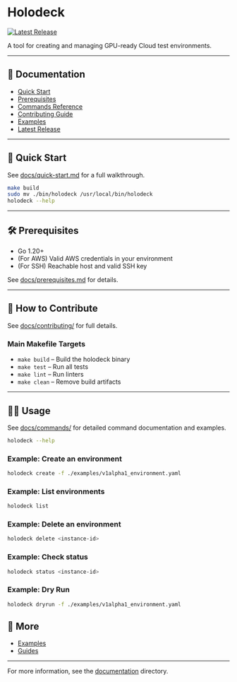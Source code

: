 # Holodeck

[![Latest Release](https://img.shields.io/github/v/release/NVIDIA/holodeck?label=latest%20release)](https://github.com/NVIDIA/holodeck/releases/latest)

A tool for creating and managing GPU-ready Cloud test environments.

---

## 📖 Documentation

- [Quick Start](docs/quick-start.md)
- [Prerequisites](docs/prerequisites.md)
- [Commands Reference](docs/commands/)
- [Contributing Guide](docs/contributing/)
- [Examples](docs/examples/)
- [Latest Release](https://github.com/NVIDIA/holodeck/releases/latest)

---

## 🚀 Quick Start

See [docs/quick-start.md](docs/quick-start.md) for a full walkthrough.

```bash
make build
sudo mv ./bin/holodeck /usr/local/bin/holodeck
holodeck --help
```

---

## 🛠️ Prerequisites

- Go 1.20+
- (For AWS) Valid AWS credentials in your environment
- (For SSH) Reachable host and valid SSH key

See [docs/prerequisites.md](docs/prerequisites.md) for details.

---

## 📝 How to Contribute

See [docs/contributing/](docs/contributing/) for full details.

### Main Makefile Targets

- `make build` – Build the holodeck binary
- `make test` – Run all tests
- `make lint` – Run linters
- `make clean` – Remove build artifacts

---

## 🧑‍💻 Usage

See [docs/commands/](docs/commands/) for detailed command documentation and examples.

```bash
holodeck --help
```

### Example: Create an environment

```bash
holodeck create -f ./examples/v1alpha1_environment.yaml
```

### Example: List environments

```bash
holodeck list
```

### Example: Delete an environment

```bash
holodeck delete <instance-id>
```

### Example: Check status

```bash
holodeck status <instance-id>
```

### Example: Dry Run

```bash
holodeck dryrun -f ./examples/v1alpha1_environment.yaml
```

## 📂 More

- [Examples](docs/examples/)
- [Guides](docs/guides/)

---

For more information, see the [documentation](docs/README.md) directory.
